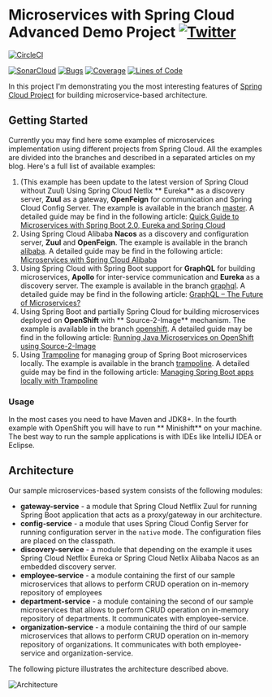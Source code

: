 # Microservices with Spring Cloud Advanced Demo Project [![Twitter](https://img.shields.io/twitter/follow/piotr_minkowski.svg?style=social&logo=twitter&label=Follow%20Me)](https://twitter.com/piotr_minkowski)

[![CircleCI](https://circleci.com/gh/piomin/sample-spring-microservices-new.svg?style=svg)](https://circleci.com/gh/piomin/sample-spring-microservices-new)

[![SonarCloud](https://sonarcloud.io/images/project_badges/sonarcloud-black.svg)](https://sonarcloud.io/dashboard?id=piomin_sample-spring-microservices-new)
[![Bugs](https://sonarcloud.io/api/project_badges/measure?project=piomin_sample-spring-microservices-new&metric=bugs)](https://sonarcloud.io/dashboard?id=piomin_sample-spring-microservices-new)
[![Coverage](https://sonarcloud.io/api/project_badges/measure?project=piomin_sample-spring-microservices-new&metric=coverage)](https://sonarcloud.io/dashboard?id=piomin_sample-spring-microservices-new)
[![Lines of Code](https://sonarcloud.io/api/project_badges/measure?project=piomin_sample-spring-microservices-new&metric=ncloc)](https://sonarcloud.io/dashboard?id=piomin_sample-spring-microservices-new)

In this project I'm demonstrating you the most interesting features
of [Spring Cloud Project](https://spring.io/projects/spring-cloud) for building microservice-based architecture.

## Getting Started

Currently you may find here some examples of microservices implementation using different projects from Spring Cloud.
All the examples are divided into the branches and described in a separated articles on my blog. Here's a full list of
available examples:

1. (This example has been update to the latest version of Spring Cloud without Zuul) Using Spring Cloud Netlix **
   Eureka** as a discovery server, **Zuul** as a gateway, **OpenFeign** for communication and Spring Cloud Config
   Server. The example is available in the
   branch [master](https://github.com/piomin/sample-spring-microservices-new/tree/master). A detailed guide may be find
   in the following
   article: [Quick Guide to Microservices with Spring Boot 2.0, Eureka and Spring Cloud](https://piotrminkowski.com/2018/04/26/quick-guide-to-microservices-with-spring-boot-2-0-eureka-and-spring-cloud/)
2. Using Spring Cloud Alibaba **Nacos** as a discovery and configuration server, **Zuul** and **OpenFeign**. The example
   is available in the branch [alibaba](https://github.com/piomin/sample-spring-microservices-new/tree/alibaba). A
   detailed guide may be find in the following
   article: [Microservices with Spring Cloud Alibaba](https://piotrminkowski.com/2018/11/15/microservices-with-spring-cloud-alibaba/)
3. Using Spring Cloud with Spring Boot support for **GraphQL** for building microservices, **Apollo** for inter-service
   communication and **Eureka** as a discovery server. The example is available in the
   branch [graphql](https://github.com/piomin/sample-spring-microservices-new/tree/graphql). A detailed guide may be
   find in the following
   article: [GraphQL – The Future of Microservices?](https://piotrminkowski.com/2018/08/16/graphql-the-future-of-microservices/)
4. Using Spring Boot and partially Spring Cloud for building microservices deployed on **OpenShift** with **
   Source-2-Image** mechanism. The example is available in the
   branch [openshift](https://github.com/piomin/sample-spring-microservices-new/tree/openshift). A detailed guide may be
   find in the following
   article: [Running Java Microservices on OpenShift using Source-2-Image](https://piotrminkowski.com/2019/01/08/running-java-microservices-on-openshift-using-source-2-image/)
5. Using [Trampoline](http://ernestort.github.io/Trampoline/) for managing group of Spring Boot microservices locally.
   The example is available in the
   branch [trampoline](https://github.com/piomin/sample-spring-microservices-new/tree/trampoline). A detailed guide may
   be find in the following
   article: [Managing Spring Boot apps locally with Trampoline](https://piotrminkowski.com/2018/06/08/managing-spring-boot-apps-locally-with-trampoline/)

### Usage

In the most cases you need to have Maven and JDK8+. In the fourth example with OpenShift you will have to run **
Minishift** on your machine. The best way to run the sample applications is with IDEs like IntelliJ IDEA or Eclipse.

## Architecture

Our sample microservices-based system consists of the following modules:

- **gateway-service** - a module that Spring Cloud Netflix Zuul for running Spring Boot application that acts as a
  proxy/gateway in our architecture.
- **config-service** - a module that uses Spring Cloud Config Server for running configuration server in the `native`
  mode. The configuration files are placed on the classpath.
- **discovery-service** - a module that depending on the example it uses Spring Cloud Netflix Eureka or Spring Cloud
  Netlix Alibaba Nacos as an embedded discovery server.
- **employee-service** - a module containing the first of our sample microservices that allows to perform CRUD operation
  on in-memory repository of employees
- **department-service** - a module containing the second of our sample microservices that allows to perform CRUD
  operation on in-memory repository of departments. It communicates with employee-service.
- **organization-service** - a module containing the third of our sample microservices that allows to perform CRUD
  operation on in-memory repository of organizations. It communicates with both employee-service and
  organization-service.

The following picture illustrates the architecture described above.

<img src="https://piotrminkowski.files.wordpress.com/2018/04/spring-cloud-1.png" title="Architecture"><br/>

